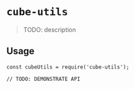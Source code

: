 # `cube-utils`

> TODO: description

## Usage

```
const cubeUtils = require('cube-utils');

// TODO: DEMONSTRATE API
```
